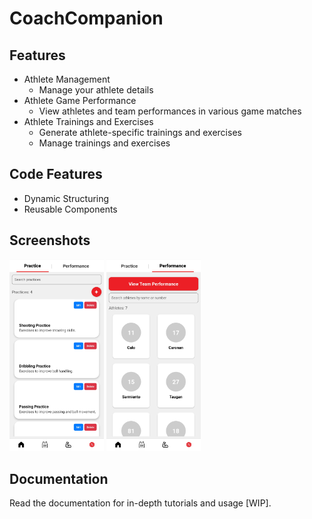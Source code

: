 # CoachCompanion

## Features
- Athlete Management
  - Manage your athlete details
- Athlete Game Performance
  - View athletes and team performances in various game matches
- Athlete Trainings and Exercises
  - Generate athlete-specific trainings and exercises
  - Manage trainings and exercises
 
## Code Features
- Dynamic Structuring
- Reusable Components

## Screenshots
<div>
  <img src="https://github.com/kentlance/CoachCompanion-Mobile/blob/master/assets/images/practices.png" width="30%" alt="Practice Screenshot">
  <img src="https://github.com/kentlance/CoachCompanion-Mobile/blob/master/assets/images/athletes.png" width="30%" alt="Athletes Screenshot">
</div>



## Documentation
Read the documentation for in-depth tutorials and usage [WIP].
